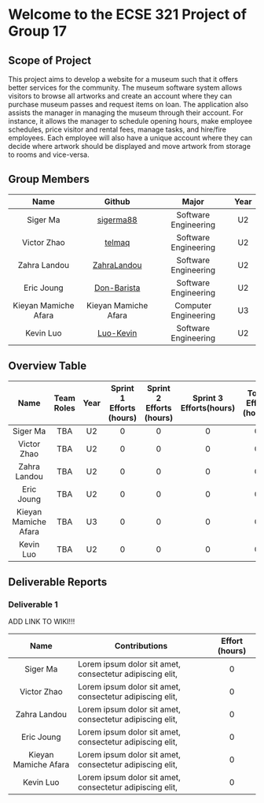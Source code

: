 # Welcome to the ECSE 321 Project of Group 17

## Scope of Project

This project aims to develop a  website for a museum such that it offers better services for the community. The museum software system allows visitors to browse all artworks and create an account where they can purchase museum passes and request items on loan. The application also assists the manager in managing the museum through their account. For instance, it allows the manager to schedule opening hours, make employee schedules, price visitor and rental fees, manage tasks, and hire/fire employees. Each employee will also have a unique account where they can decide where artwork should be displayed and move artwork from storage to rooms and vice-versa. 


## Group Members

|         Name         |                    Github                     |        Major         | Year |
| :------------------: | :-------------------------------------------: | :------------------: | :--: |
|       Siger Ma       |   [sigerma88](https://github.com/sigerma88)   | Software Engineering |  U2  |
|     Victor Zhao      |      [telmaq](https://github.com/telmaq)      | Software Engineering |  U2  |
|     Zahra Landou     | [ZahraLandou](https://github.com/ZahraLandou) | Software Engineering |  U2  |
|      Eric Joung      | [Don-Barista](https://github.com/Don-Barista) | Software Engineering |  U2  |
| Kieyan Mamiche Afara |             Kieyan Mamiche Afara              | Computer Engineering |  U3  |
|      Kevin Luo       |   [Luo-Kevin](https://github.com/Luo-Kevin)   | Software Engineering |  U2  |

## Overview Table

|         Name         | Team Roles | Year | Sprint 1 Efforts (hours) | Sprint 2 Efforts (hours) | Sprint 3 Efforts(hours) | Total Effort (hours) |
| :------------------: | :--------: | :--: | :----------------------: | :----------------------: | :---------------------: | :------------------: |
|       Siger Ma       |    TBA     |  U2  |            0             |            0             |            0            |          0           |
|     Victor Zhao      |    TBA     |  U2  |            0             |            0             |            0            |          0           |
|     Zahra Landou     |    TBA     |  U2  |            0             |            0             |            0            |          0           |
|      Eric Joung      |    TBA     |  U2  |            0             |            0             |            0            |          0           |
| Kieyan Mamiche Afara |    TBA     |  U3  |            0             |            0             |            0            |          0           |
|      Kevin Luo       |    TBA     |  U2  |            0             |            0             |            0            |          0           |

## Deliverable Reports

### Deliverable 1

ADD LINK TO WIKI!!!

|         Name         | Contributions                                            | Effort (hours) |
| :------------------: | -------------------------------------------------------- | :------------: |
|       Siger Ma       | Lorem ipsum dolor sit amet, consectetur adipiscing elit, |       0        |
|     Victor Zhao      | Lorem ipsum dolor sit amet, consectetur adipiscing elit, |       0        |
|     Zahra Landou     | Lorem ipsum dolor sit amet, consectetur adipiscing elit, |       0        |
|      Eric Joung      | Lorem ipsum dolor sit amet, consectetur adipiscing elit, |       0        |
| Kieyan Mamiche Afara | Lorem ipsum dolor sit amet, consectetur adipiscing elit, |       0        |
|      Kevin Luo       | Lorem ipsum dolor sit amet, consectetur adipiscing elit, |       0        |
